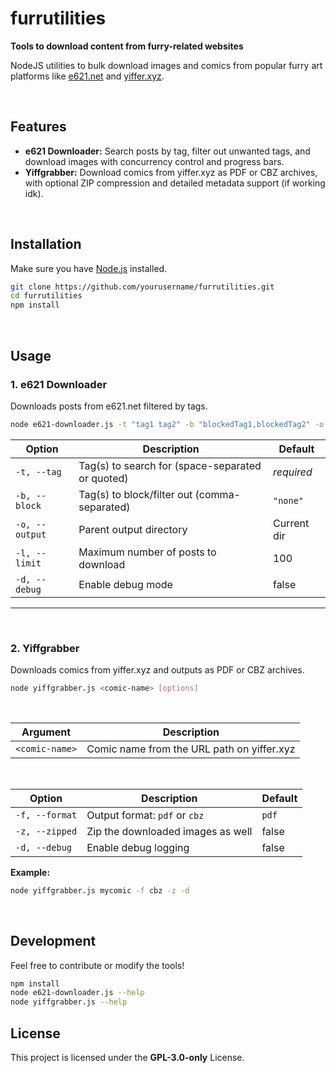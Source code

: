 

# furrutilities

**Tools to download content from furry-related websites**

NodeJS utilities to bulk download images and comics from popular furry art platforms like [e621.net](https://e621.net) and [yiffer.xyz](https://yiffer.xyz).

</br>

## Features

* **e621 Downloader:** Search posts by tag, filter out unwanted tags, and download images with concurrency control and progress bars.
* **Yiffgrabber:** Download comics from yiffer.xyz as PDF or CBZ archives, with optional ZIP compression and detailed metadata support (if working idk).

</br>

## Installation

Make sure you have [Node.js](https://nodejs.org/) installed.

```bash
git clone https://github.com/yourusername/furrutilities.git
cd furrutilities
npm install
```
</br>



## Usage

### 1. e621 Downloader

Downloads posts from e621.net filtered by tags.

```bash
node e621-downloader.js -t "tag1 tag2" -b "blockedTag1,blockedTag2" -o ./downloads -l 50 -d
```



| Option         | Description                                      | Default     |
| -------------- | ------------------------------------------------ | ----------- |
| `-t, --tag`    | Tag(s) to search for (space-separated or quoted) | *required*  |
| `-b, --block`  | Tag(s) to block/filter out (comma-separated)     | `"none"`    |
| `-o, --output` | Parent output directory                          | Current dir |
| `-l, --limit`  | Maximum number of posts to download              | 100         |
| `-d, --debug`  | Enable debug mode                                | false       |



---
</br>

### 2. Yiffgrabber

Downloads comics from yiffer.xyz and outputs as PDF or CBZ archives.

```bash
node yiffgrabber.js <comic-name> [options]
```
</br>


| Argument       | Description                                |
| -------------- | ------------------------------------------ |
| `<comic-name>` | Comic name from the URL path on yiffer.xyz |

</br>

| Option         | Description                       | Default |
| -------------- | --------------------------------- | ------- |
| `-f, --format` | Output format: `pdf` or `cbz`     | `pdf`   |
| `-z, --zipped` | Zip the downloaded images as well | false   |
| `-d, --debug`  | Enable debug logging              | false   |

**Example:**

```bash
node yiffgrabber.js mycomic -f cbz -z -d
```

</br>

## Development

Feel free to contribute or modify the tools!

```bash
npm install
node e621-downloader.js --help
node yiffgrabber.js --help
```

## License

This project is licensed under the **GPL-3.0-only** License.




